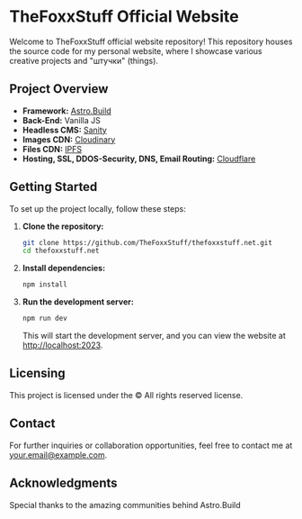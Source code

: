 # TheFoxxStuff Official Website

Welcome to TheFoxxStuff official website repository! This repository houses the source code for my personal website, where I showcase various creative projects and "штучки" (things).

## Project Overview

- **Framework:** [Astro.Build](https://astro.build/)
- **Back-End:** Vanilla JS
- **Headless CMS:** [Sanity](https://www.sanity.io/)
- **Images CDN:** [Cloudinary](https://cloudinary.com/)
- **Files CDN:** [IPFS](https://ipfs.io/)
- **Hosting, SSL, DDOS-Security, DNS, Email Routing:** [Cloudflare](https://www.cloudflare.com/)

## Getting Started

To set up the project locally, follow these steps:

1. **Clone the repository:**
    ```bash
    git clone https://github.com/TheFoxxStuff/thefoxxstuff.net.git
    cd thefoxxstuff.net
    ```

2. **Install dependencies:**
    ```bash
    npm install
    ```

3. **Run the development server:**
    ```bash
    npm run dev
    ```

    This will start the development server, and you can view the website at [http://localhost:2023](http://localhost:2023).

## Licensing

This project is licensed under the © All rights reserved license. 

## Contact

For further inquiries or collaboration opportunities, feel free to contact me at [your.email@example.com](mailto:mail.thefoxxstuff.net).

## Acknowledgments

Special thanks to the amazing communities behind Astro.Build